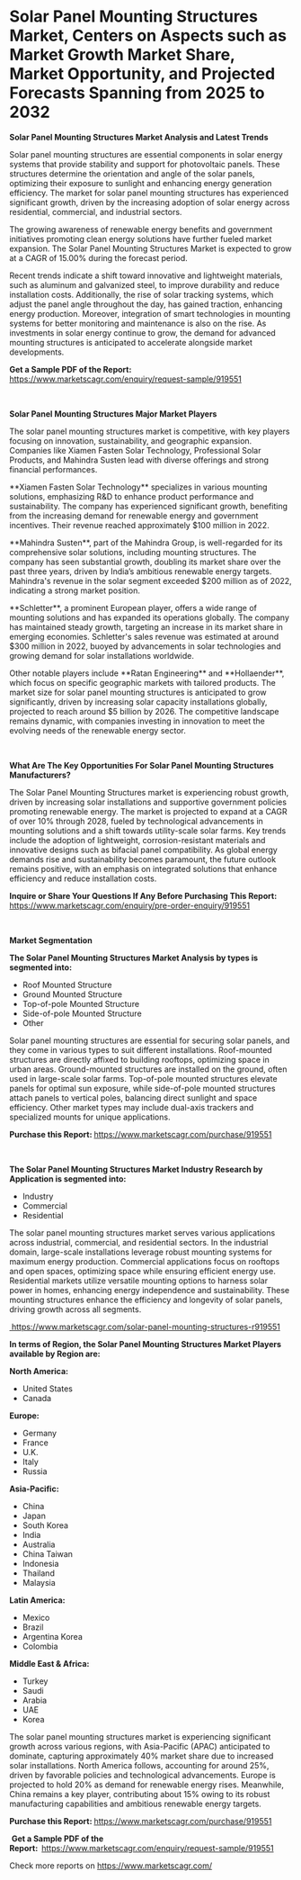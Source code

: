 <p><h1>Solar Panel Mounting Structures Market, Centers on Aspects such as Market Growth Market Share, Market Opportunity, and Projected Forecasts Spanning from 2025 to 2032</h1></p><p><strong>Solar Panel Mounting Structures Market Analysis and Latest Trends</strong></p>
<p><p>Solar panel mounting structures are essential components in solar energy systems that provide stability and support for photovoltaic panels. These structures determine the orientation and angle of the solar panels, optimizing their exposure to sunlight and enhancing energy generation efficiency. The market for solar panel mounting structures has experienced significant growth, driven by the increasing adoption of solar energy across residential, commercial, and industrial sectors. </p><p>The growing awareness of renewable energy benefits and government initiatives promoting clean energy solutions have further fueled market expansion. The Solar Panel Mounting Structures Market is expected to grow at a CAGR of 15.00% during the forecast period. </p><p>Recent trends indicate a shift toward innovative and lightweight materials, such as aluminum and galvanized steel, to improve durability and reduce installation costs. Additionally, the rise of solar tracking systems, which adjust the panel angle throughout the day, has gained traction, enhancing energy production. Moreover, integration of smart technologies in mounting systems for better monitoring and maintenance is also on the rise. As investments in solar energy continue to grow, the demand for advanced mounting structures is anticipated to accelerate alongside market developments.</p></p>
<p><strong>Get a Sample PDF of the Report:&nbsp;</strong> <a href="https://www.marketscagr.com/enquiry/request-sample/919551?utm_campaign=2315&utm_medium=2&utm_source=Github&utm_content=ia&utm_term=05032025&utm_id=solar-panel-mounting-structures">https://www.marketscagr.com/enquiry/request-sample/919551</a></p>
<p>&nbsp;</p>
<p><strong>Solar Panel Mounting Structures Major Market Players</strong></p>
<p><p>The solar panel mounting structures market is competitive, with key players focusing on innovation, sustainability, and geographic expansion. Companies like Xiamen Fasten Solar Technology, Professional Solar Products, and Mahindra Susten lead with diverse offerings and strong financial performances.</p><p>**Xiamen Fasten Solar Technology** specializes in various mounting solutions, emphasizing R&D to enhance product performance and sustainability. The company has experienced significant growth, benefiting from the increasing demand for renewable energy and government incentives. Their revenue reached approximately $100 million in 2022.</p><p>**Mahindra Susten**, part of the Mahindra Group, is well-regarded for its comprehensive solar solutions, including mounting structures. The company has seen substantial growth, doubling its market share over the past three years, driven by India’s ambitious renewable energy targets. Mahindra's revenue in the solar segment exceeded $200 million as of 2022, indicating a strong market position.</p><p>**Schletter**, a prominent European player, offers a wide range of mounting solutions and has expanded its operations globally. The company has maintained steady growth, targeting an increase in its market share in emerging economies. Schletter's sales revenue was estimated at around $300 million in 2022, buoyed by advancements in solar technologies and growing demand for solar installations worldwide.</p><p>Other notable players include **Ratan Engineering** and **Hollaender**, which focus on specific geographic markets with tailored products. The market size for solar panel mounting structures is anticipated to grow significantly, driven by increasing solar capacity installations globally, projected to reach around $5 billion by 2026. The competitive landscape remains dynamic, with companies investing in innovation to meet the evolving needs of the renewable energy sector.</p></p>
<p>&nbsp;</p>
<p><strong>What Are The Key Opportunities For Solar Panel Mounting Structures Manufacturers?</strong></p>
<p><p>The Solar Panel Mounting Structures market is experiencing robust growth, driven by increasing solar installations and supportive government policies promoting renewable energy. The market is projected to expand at a CAGR of over 10% through 2028, fueled by technological advancements in mounting solutions and a shift towards utility-scale solar farms. Key trends include the adoption of lightweight, corrosion-resistant materials and innovative designs such as bifacial panel compatibility. As global energy demands rise and sustainability becomes paramount, the future outlook remains positive, with an emphasis on integrated solutions that enhance efficiency and reduce installation costs.</p></p>
<p><strong>Inquire or Share Your Questions If Any Before Purchasing This Report:</strong> <a href="https://www.marketscagr.com/enquiry/pre-order-enquiry/919551?utm_campaign=2315&utm_medium=2&utm_source=Github&utm_content=ia&utm_term=05032025&utm_id=solar-panel-mounting-structures">https://www.marketscagr.com/enquiry/pre-order-enquiry/919551</a></p>
<p>&nbsp;</p>
<p><strong>Market Segmentation</strong></p>
<p><strong>The Solar Panel Mounting Structures Market Analysis by types is segmented into:</strong></p>
<p><ul><li>Roof Mounted Structure</li><li>Ground Mounted Structure</li><li>Top-of-pole Mounted Structure</li><li>Side-of-pole Mounted Structure</li><li>Other</li></ul></p>
<p><p>Solar panel mounting structures are essential for securing solar panels, and they come in various types to suit different installations. Roof-mounted structures are directly affixed to building rooftops, optimizing space in urban areas. Ground-mounted structures are installed on the ground, often used in large-scale solar farms. Top-of-pole mounted structures elevate panels for optimal sun exposure, while side-of-pole mounted structures attach panels to vertical poles, balancing direct sunlight and space efficiency. Other market types may include dual-axis trackers and specialized mounts for unique applications.</p></p>
<p><strong>Purchase this Report:&nbsp;</strong><a href="https://www.marketscagr.com/purchase/919551?utm_campaign=2315&utm_medium=2&utm_source=Github&utm_content=ia&utm_term=05032025&utm_id=solar-panel-mounting-structures">https://www.marketscagr.com/purchase/919551</a></p>
<p>&nbsp;</p>
<p><strong>The Solar Panel Mounting Structures Market Industry Research by Application is segmented into:</strong></p>
<p><ul><li>Industry</li><li>Commercial</li><li>Residential</li></ul></p>
<p><p>The solar panel mounting structures market serves various applications across industrial, commercial, and residential sectors. In the industrial domain, large-scale installations leverage robust mounting systems for maximum energy production. Commercial applications focus on rooftops and open spaces, optimizing space while ensuring efficient energy use. Residential markets utilize versatile mounting options to harness solar power in homes, enhancing energy independence and sustainability. These mounting structures enhance the efficiency and longevity of solar panels, driving growth across all segments.</p></p>
<p><a href="https://www.marketscagr.com/solar-panel-mounting-structures-r919551?utm_campaign=2315&utm_medium=2&utm_source=Github&utm_content=ia&utm_term=05032025&utm_id=solar-panel-mounting-structures">&nbsp;https://www.marketscagr.com/solar-panel-mounting-structures-r919551</a></p>
<p><strong>In terms of Region, the Solar Panel Mounting Structures Market Players available by Region are:</strong></p>
<p>
    <p> <strong> North America: </strong>
        <ul>
            <li>United States</li>
            <li>Canada</li>
        </ul>
        </p> 
    <p> <strong> Europe: </strong>
        <ul>
            <li>Germany</li>
            <li>France</li>
            <li>U.K.</li>
            <li>Italy</li>
            <li>Russia</li>
        </ul>
        </p> 
    <p> <strong> Asia-Pacific: </strong>
        <ul>
            <li>China</li>
            <li>Japan</li>
            <li>South Korea</li>
            <li>India</li>
            <li>Australia</li>
            <li>China Taiwan</li>
            <li>Indonesia</li>
            <li>Thailand</li>
            <li>Malaysia</li>
        </ul>
        </p> 
    <p> <strong> Latin America: </strong>
        <ul>
            <li>Mexico</li>
            <li>Brazil</li>
            <li>Argentina Korea</li>
            <li>Colombia</li>
        </ul>
        </p> 
    <p> <strong> Middle East & Africa: </strong>
        <ul>
            <li>Turkey</li>
            <li>Saudi</li>
            <li>Arabia</li>
            <li>UAE</li>
            <li>Korea</li>
        </ul>
    </p>
    </p>
<p><p>The solar panel mounting structures market is experiencing significant growth across various regions, with Asia-Pacific (APAC) anticipated to dominate, capturing approximately 40% market share due to increased solar installations. North America follows, accounting for around 25%, driven by favorable policies and technological advancements. Europe is projected to hold 20% as demand for renewable energy rises. Meanwhile, China remains a key player, contributing about 15% owing to its robust manufacturing capabilities and ambitious renewable energy targets.</p></p>
<p><strong>Purchase this Report: </strong><a href="https://www.marketscagr.com/purchase/919551?utm_campaign=2315&utm_medium=2&utm_source=Github&utm_content=ia&utm_term=05032025&utm_id=solar-panel-mounting-structures">https://www.marketscagr.com/purchase/919551</a></p>
<p>&nbsp;<strong>Get a Sample PDF of the Report:&nbsp;&nbsp;</strong><a href="https://www.marketscagr.com/enquiry/request-sample/919551?utm_campaign=2315&utm_medium=2&utm_source=Github&utm_content=ia&utm_term=05032025&utm_id=solar-panel-mounting-structures">https://www.marketscagr.com/enquiry/request-sample/919551</a></p>
<p><strong></strong></p>
<p>Check more reports on <a href="https://www.marketscagr.com/?utm_campaign=2315&utm_medium=2&utm_source=Github&utm_content=ia&utm_term=05032025&utm_id=solar-panel-mounting-structures">https://www.marketscagr.com/</a></p>